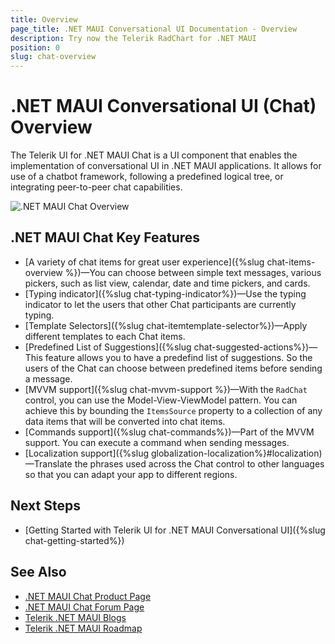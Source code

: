 ```yaml
---
title: Overview
page_title: .NET MAUI Conversational UI Documentation - Overview
description: Try now the Telerik RadChart for .NET MAUI
position: 0
slug: chat-overview
---
```


# .NET MAUI Conversational UI (Chat) Overview

The Telerik UI for .NET MAUI Chat is a UI component that enables the implementation of conversational UI in .NET MAUI applications. It allows for use of a chatbot framework, following a predefined logical tree, or integrating peer-to-peer chat capabilities.

![.NET MAUI Chat Overview](images/chat-overview.png)

## .NET MAUI Chat Key Features

* [A variety of chat items for great user experience]({%slug chat-items-overview %})&mdash;You can choose between simple text messages, various pickers, such as list view, calendar, date and time pickers, and cards.
* [Typing indicator]({%slug chat-typing-indicator%})&mdash;Use the typing indicator to let the users that other Chat participants are currently typing.
* [Template Selectors]({%slug chat-itemtemplate-selector%})&mdash;Apply different templates to each Chat items. 
* [Predefined List of Suggestions]({%slug chat-suggested-actions%})&mdash;This feature allows you to have a predefind list of suggestions. So the users of the Chat can choose between predefined items before sending a message. 
* [MVVM support]({%slug chat-mvvm-support %})&mdash;With the `RadChat` control, you can use the Model-View-ViewModel pattern. You can achieve this by bounding the `ItemsSource` property to a collection of any data items that will be converted into chat items.
* [Commands support]({%slug chat-commands%})&mdash;Part of the MVVM support. You can execute a command when sending messages. 
* [Localization support]({%slug globalization-localization%}#localization)&mdash;Translate the phrases used across the Chat control to other languages so that you can adapt your app to different regions.

## Next Steps

- [Getting Started with Telerik UI for .NET MAUI Conversational UI]({%slug chat-getting-started%})

## See Also

- [.NET MAUI Chat Product Page](https://www.telerik.com/maui-ui/chat-(conversational-ui))
- [.NET MAUI Chat Forum Page](https://www.telerik.com/forums/maui?tagId=2061)
- [Telerik .NET MAUI Blogs](https://www.telerik.com/blogs/mobile-net-maui)
- [Telerik .NET MAUI Roadmap](https://www.telerik.com/support/whats-new/maui-ui/roadmap)
